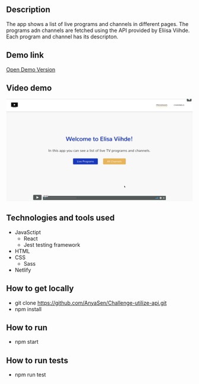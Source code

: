 ## Description

The app shows a list of live programs and channels in different pages.
The programs adn channels are fetched using the API provided by Eliisa Viihde.
Each program and channel has its descripton.

## Demo link

[Open Demo Version](https://utilizeapi.netlify.com/)

## Video demo

<a href="https://vimeo.com/394001079" >
	<img src="./video.png" alt="Video Demo"/>
</a>

## Technologies and tools used

- JavaSctipt
  - React
  - Jest testing framework
- HTML
- CSS
  - Sass
- Netlify

## How to get locally

- git clone https://github.com/AnyaSen/Challenge-utilize-api.git
- npm install

## How to run

- npm start

## How to run tests

- npm run test
